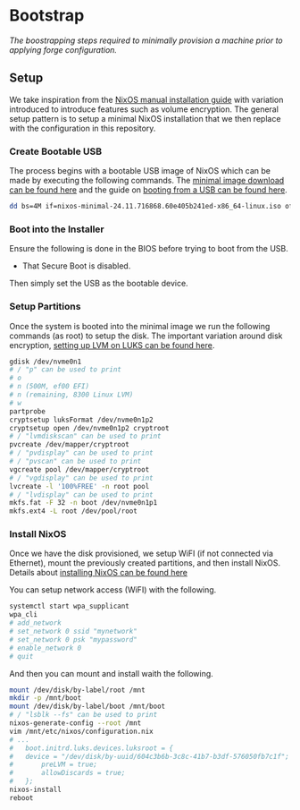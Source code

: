 # Bootstrap

_The boostrapping steps required to minimally provision a machine prior to applying forge configuration._

## Setup

We take inspiration from the [NixOS manual installation guide](https://nixos.org/manual/nixos/stable/#sec-installation-manual) with variation introduced to introduce features such as volume encryption. The general setup pattern is to setup a minimal NixOS installation that we then replace with the configuration in this repository.

### Create Bootable USB

The process begins with a bootable USB image of NixOS which can be made by executing the following commands. The [minimal image download can be found here](https://nixos.org/download.html) and the guide on [booting from a USB can be found here](https://nixos.org/manual/nixos/stable/index.html#sec-booting-from-usb).

```bash
dd bs=4M if=nixos-minimal-24.11.716868.60e405b241ed-x86_64-linux.iso of=/dev/sdb
```

### Boot into the Installer

Ensure the following is done in the BIOS before trying to boot from the USB.

- That Secure Boot is disabled.

Then simply set the USB as the bootable device.

### Setup Partitions

Once the system is booted into the minimal image we run the following commands (as root) to setup the disk. The important variation around disk encryption, [setting up LVM on LUKS can be found here](https://wiki.archlinux.org/title/Dm-crypt/Encrypting_an_entire_system#LVM_on_LUKS).

```bash
gdisk /dev/nvme0n1
# / "p" can be used to print
# o
# n (500M, ef00 EFI)
# n (remaining, 8300 Linux LVM)
# w
partprobe
cryptsetup luksFormat /dev/nvme0n1p2
cryptsetup open /dev/nvme0n1p2 cryptroot
# / "lvmdiskscan" can be used to print
pvcreate /dev/mapper/cryptroot
# / "pvdisplay" can be used to print
# / "pvscan" can be used to print
vgcreate pool /dev/mapper/cryptroot
# / "vgdisplay" can be used to print
lvcreate -l '100%FREE' -n root pool
# / "lvdisplay" can be used to print
mkfs.fat -F 32 -n boot /dev/nvme0n1p1
mkfs.ext4 -L root /dev/pool/root
```

### Install NixOS

Once we have the disk provisioned, we setup WiFI (if not connected via Ethernet), mount the previously created partitions, and then install NixOS. Details about [installing NixOS can be found here](https://nixos.org/manual/nixos/stable/index.html#sec-installation-installing)

You can setup network access (WiFI) with the following.

```bash
systemctl start wpa_supplicant
wpa_cli
# add_network
# set_network 0 ssid "mynetwork"
# set_network 0 psk "mypassword"
# enable_network 0
# quit
```

And then you can mount and install waith the following.

```bash
mount /dev/disk/by-label/root /mnt
mkdir -p /mnt/boot
mount /dev/disk/by-label/boot /mnt/boot
# / "lsblk --fs" can be used to print
nixos-generate-config --root /mnt
vim /mnt/etc/nixos/configuration.nix
# ...
#	boot.initrd.luks.devices.luksroot = {
#   device = "/dev/disk/by-uuid/604c3b6b-3c8c-41b7-b3df-576050fb7c1f"; # this is the uuid of /dev/nvme0n1p2
#		preLVM = true;
#		allowDiscards = true;
#	};
nixos-install
reboot
```
